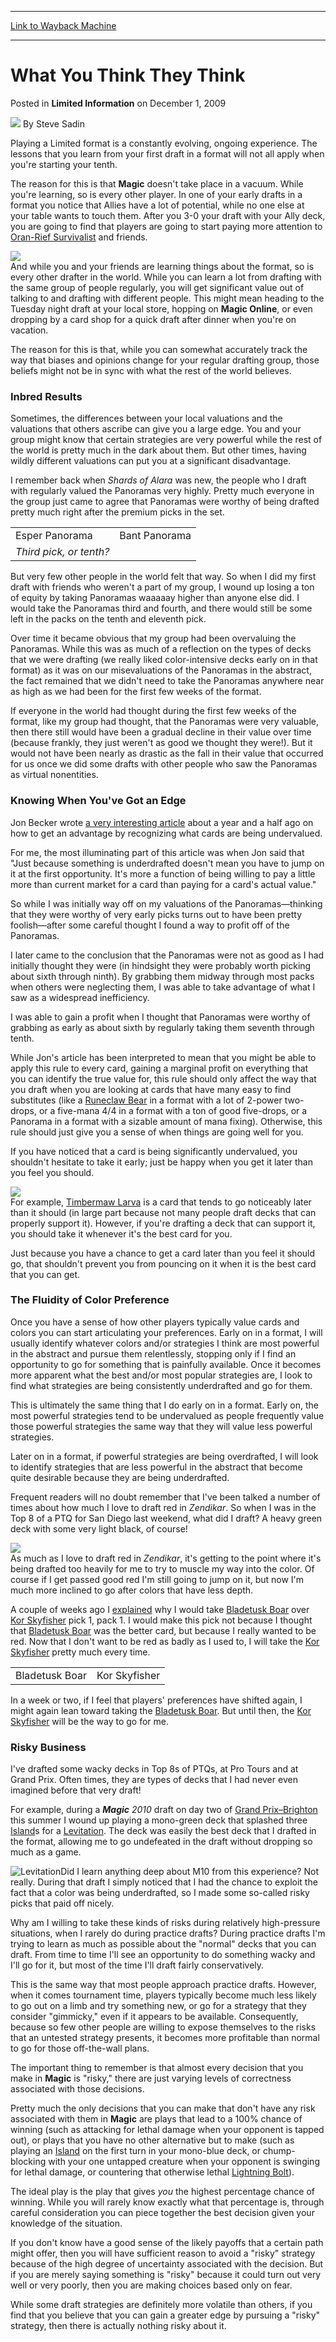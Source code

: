 
---
[Link to Wayback Machine](https://web.archive.org/web/20211023022611/https://magic.wizards.com/en/articles/archive/limited-information/what-you-think-they-think-2009-12-01)

[_metadata_:author]:- "Steve Sadin"
[_metadata_:description]:- "Playing a Limited format is a constantly evolving, ongoing experience. The lessons that you learn from your first draft in a format will not all apply when you're starting your tenth.The reason for this is that Magic doesn't take place in a vacuum. While you're learning, so is every other player. In one of your early drafts in a format you notice that Allies have a lot of"
[_metadata_:generator]:- "Drupal 7 (http://drupal.org)"
[_metadata_:node]:- "651836"
[_metadata_:publish_date]:- "2009-12-01"
[_metadata_:source]:- "div-main-content"
[_metadata_:title]:- "What You Think They Think"
[_metadata_:wayback_capture_timestamp]:- "2021-10-23 02:26:11"
[_metadata_:wayback_raw_url]:- "https://web.archive.org/web/20211023022611id_/https://magic.wizards.com/en/articles/archive/limited-information/what-you-think-they-think-2009-12-01"
[_metadata_:wayback_url]:- "https://magic.wizards.com/en/articles/archive/limited-information/what-you-think-they-think-2009-12-01"
---


What You Think They Think
=========================



 Posted in **Limited Information**
 on December 1, 2009 






![](https://media.magic.wizards.com/styles/auth_small/public/images/person/authorpic_SteveSadin.jpg)
By Steve Sadin











Playing a Limited format is a constantly evolving, ongoing experience. The lessons that you learn from your first draft in a format will not all apply when you're starting your tenth.

The reason for this is that **Magic** doesn't take place in a vacuum. While you're learning, so is every other player. In one of your early drafts in a format you notice that Allies have a lot of potential, while no one else at your table wants to touch them. After you 3-0 your draft with your Ally deck, you are going to find that players are going to start paying more attention to [Oran-Rief Survivalist](https://gatherer.wizards.com/Pages/Card/Details.aspx?name=Oran-Rief+Survivalist) and friends.

![](https://media.magic.wizards.com/image_legacy_migration/mtg/images/daily/li/li67_friendrequest.jpg)  
And while you and your friends are learning things about the format, so is every other drafter in the world. While you can learn a lot from drafting with the same group of people regularly, you will get significant value out of talking to and drafting with different people. This might mean heading to the Tuesday night draft at your local store, hopping on **Magic Online**, or even dropping by a card shop for a quick draft after dinner when you're on vacation.

The reason for this is that, while you can somewhat accurately track the way that biases and opinions change for your regular drafting group, those beliefs might not be in sync with what the rest of the world believes.

### Inbred Results

Sometimes, the differences between your local valuations and the valuations that others ascribe can give you a large edge. You and your group might know that certain strategies are very powerful while the rest of the world is pretty much in the dark about them. But other times, having wildly different valuations can put you at a significant disadvantage.

I remember back when *Shards of Alara* was new, the people who I draft with regularly valued the Panoramas very highly. Pretty much everyone in the group just came to agree that Panoramas were worthy of being drafted pretty much right after the premium picks in the set.



|  |  |
| --- | --- |
| Esper Panorama | Bant Panorama |
| *Third pick, or tenth?* |

But very few other people in the world felt that way. So when I did my first draft with friends who weren't a part of my group, I wound up losing a ton of equity by taking Panoramas waaaaay higher than anyone else did. I would take the Panoramas third and fourth, and there would still be some left in the packs on the tenth and eleventh pick.

Over time it became obvious that my group had been overvaluing the Panoramas. While this was as much of a reflection on the types of decks that we were drafting (we really liked color-intensive decks early on in that format) as it was on our misevaluations of the Panoramas in the abstract, the fact remained that we didn't need to take the Panoramas anywhere near as high as we had been for the first few weeks of the format.

If everyone in the world had thought during the first few weeks of the format, like my group had thought, that the Panoramas were very valuable, then there still would have been a gradual decline in their value over time (because frankly, they just weren't as good we thought they were!). But it would not have been nearly as drastic as the fall in their value that occurred for us once we did some drafts with other people who saw the Panoramas as virtual nonentities.

### Knowing When You've Got an Edge

Jon Becker wrote [a very interesting article](/en/articles/archive/limited-information/underrated-all-stars-and-translation-morningtide-2008-03-04) about a year and a half ago on how to get an advantage by recognizing what cards are being undervalued.

For me, the most illuminating part of this article was when Jon said that "Just because something is underdrafted doesn't mean you have to jump on it at the first opportunity. It's more a function of being willing to pay a little more than current market for a card than paying for a card's actual value."

So while I was initially way off on my valuations of the Panoramas—thinking that they were worthy of very early picks turns out to have been pretty foolish—after some careful thought I found a way to profit off of the Panoramas.

I later came to the conclusion that the Panoramas were not as good as I had initially thought they were (in hindsight they were probably worth picking about sixth through ninth). By grabbing them midway through most packs when others were neglecting them, I was able to take advantage of what I saw as a widespread inefficiency.

I was able to gain a profit when I thought that Panoramas were worthy of grabbing as early as about sixth by regularly taking them seventh through tenth. 

While Jon's article has been interpreted to mean that you might be able to apply this rule to every card, gaining a marginal profit on everything that you can identify the true value for, this rule should only affect the way that you draft when you are looking at cards that have many easy to find substitutes (like a [Runeclaw Bear](https://gatherer.wizards.com/Pages/Card/Details.aspx?name=Runeclaw+Bear) in a format with a lot of 2-power two-drops, or a five-mana 4/4 in a format with a ton of good five-drops, or a Panorama in a format with a sizable amount of mana fixing). Otherwise, this rule should just give you a sense of when things are going well for you. 

If you have noticed that a card is being significantly undervalued, you shouldn't hesitate to take it early; just be happy when you get it later than you feel you should.

![](https://media.magic.wizards.com/image_legacy_migration/mtg/images/daily/li/li67_handOfCards.jpg)  
For example, [Timbermaw Larva](https://gatherer.wizards.com/Pages/Card/Details.aspx?name=Timbermaw+Larva) is a card that tends to go noticeably later than it should (in large part because not many people draft decks that can properly support it). However, if you're drafting a deck that can support it, you should take it whenever it's the best card for you.

Just because you have a chance to get a card later than you feel it should go, that shouldn't prevent you from pouncing on it when it is the best card that you can get. 

### The Fluidity of Color Preference

Once you have a sense of how other players typically value cards and colors you can start articulating your preferences. Early on in a format, I will usually identify whatever colors and/or strategies I think are most powerful in the abstract and pursue them relentlessly, stopping only if I find an opportunity to go for something that is painfully available. Once it becomes more apparent what the best and/or most popular strategies are, I look to find what strategies are being consistently underdrafted and go for them.

This is ultimately the same thing that I do early on in a format. Early on, the most powerful strategies tend to be undervalued as people frequently value those powerful strategies the same way that they will value less powerful strategies. 

Later on in a format, if powerful strategies are being overdrafted, I will look to identify strategies that are less powerful in the abstract that become quite desirable because they are being underdrafted.

Frequent readers will no doubt remember that I've been talked a number of times about how much I love to draft red in *Zendikar*. So when I was in the Top 8 of a PTQ for San Diego last weekend, what did I draft? A heavy green deck with some very light black, of course!

![](https://media.magic.wizards.com/image_legacy_migration/mtg/images/daily/li/li67_redCardTops.jpg)  
As much as I love to draft red in *Zendikar*, it's getting to the point where it's being drafted too heavily for me to try to muscle my way into the color. Of course if I get passed good red I'm still going to jump on it, but now I'm much more inclined to go after colors that have less depth.

A couple of weeks ago I [explained](/en/articles/archive/limited-information/what-pack-doesnt-tell-you-2009-11-10) why I would take [Bladetusk Boar](https://gatherer.wizards.com/Pages/Card/Details.aspx?name=Bladetusk+Boar) over [Kor Skyfisher](https://gatherer.wizards.com/Pages/Card/Details.aspx?name=Kor+Skyfisher) pick 1, pack 1. I would make this pick not because I thought that [Bladetusk Boar](https://gatherer.wizards.com/Pages/Card/Details.aspx?name=Bladetusk+Boar) was the better card, but because I really wanted to be red. Now that I don't want to be red as badly as I used to, I will take the [Kor Skyfisher](https://gatherer.wizards.com/Pages/Card/Details.aspx?name=Kor+Skyfisher) pretty much every time.



|  |  |
| --- | --- |
| Bladetusk Boar | Kor Skyfisher |

In a week or two, if I feel that players' preferences have shifted again, I might again lean toward taking the [Bladetusk Boar](https://gatherer.wizards.com/Pages/Card/Details.aspx?name=Bladetusk+Boar). But until then, the [Kor Skyfisher](https://gatherer.wizards.com/Pages/Card/Details.aspx?name=Kor+Skyfisher) will be the way to go for me.

### Risky Business

I've drafted some wacky decks in Top 8s of PTQs, at Pro Tours and at Grand Prix. Often times, they are types of decks that I had never even imagined before that very draft! 

For example, during a ***Magic** 2010* draft on day two of [Grand Prix–Brighton](/en/events/coverage/%E2%80%9Chere-i-ruel%E2%80%9D) this summer I wound up playing a mono-green deck that splashed three [Island](https://gatherer.wizards.com/Pages/Card/Details.aspx?name=Island)s for a [Levitation](https://gatherer.wizards.com/Pages/Card/Details.aspx?name=Levitation). The deck was easily the best deck that I drafted in the format, allowing me to go undefeated in the draft without dropping so much as a game.

![Levitation](http://gatherer.wizards.com/Handlers/Image.ashx?type=card&name=Levitation)Did I learn anything deep about M10 from this experience? Not really. During that draft I simply noticed that I had the chance to exploit the fact that a color was being underdrafted, so I made some so-called risky picks that paid off nicely.

Why am I willing to take these kinds of risks during relatively high-pressure situations, when I rarely do during practice drafts? During practice drafts I'm trying to learn as much as possible about the "normal" decks that you can draft. From time to time I'll see an opportunity to do something wacky and I'll go for it, but most of the time I'll draft fairly conservatively. 

This is the same way that most people approach practice drafts. However, when it comes tournament time, players typically become much less likely to go out on a limb and try something new, or go for a strategy that they consider "gimmicky," even if it appears to be available. Consequently, because so few other people are willing to expose themselves to the risks that an untested strategy presents, it becomes more profitable than normal to go for those off-the-wall plans.

The important thing to remember is that almost every decision that you make in **Magic** is "risky," there are just varying levels of correctness associated with those decisions. 

Pretty much the only decisions that you can make that don't have any risk associated with them in **Magic** are plays that lead to a 100% chance of winning (such as attacking for lethal damage when your opponent is tapped out), or plays that you have no other alternative but to make (such as playing an [Island](https://gatherer.wizards.com/Pages/Card/Details.aspx?name=Island) on the first turn in your mono-blue deck, or chump-blocking with your one untapped creature when your opponent is swinging for lethal damage, or countering that otherwise lethal [Lightning Bolt](https://gatherer.wizards.com/Pages/Card/Details.aspx?name=Lightning+Bolt)). 

The ideal play is the play that gives *you* the highest percentage chance of winning. While you will rarely know exactly what that percentage is, through careful consideration you can piece together the best decision given your knowledge of the situation. 

If you don't know have a good sense of the likely payoffs that a certain path might offer, then you will have sufficient reason to avoid a "risky" strategy because of the high degree of uncertainty associated with the decision. But if you are merely saying something is "risky" because it could turn out very well or very poorly, then you are making choices based only on fear. 

While some draft strategies are definitely more volatile than others, if you find that you believe that you can gain a greater edge by pursuing a "risky" strategy, then there is actually nothing risky about it.







